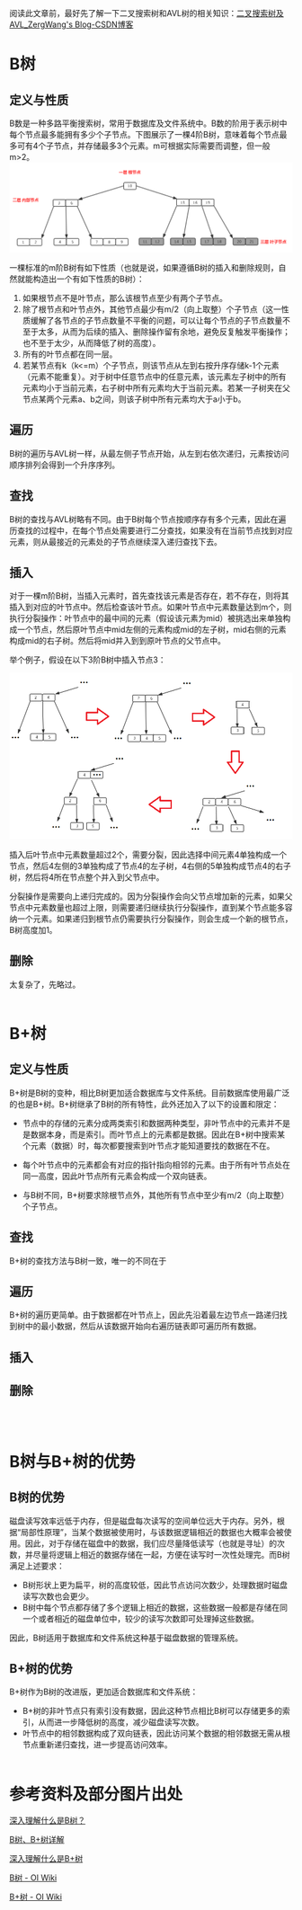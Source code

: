 阅读此文章前，最好先了解一下二叉搜索树和AVL树的相关知识：[二叉搜索树及AVL_ZergWang's Blog-CSDN博客](https://blog.csdn.net/Zerg_Wang/article/details/121383939)
<br/>

# B树
## 定义与性质
B数是一种多路平衡搜索树，常用于数据库及文件系统中。B数的阶用于表示树中每个节点最多能拥有多少个子节点。下图展示了一棵4阶B树，意味着每个节点最多可有4个子节点，并存储最多3个元素。m可根据实际需要而调整，但一般m>2。
![](B树与B+树_1.png)

一棵标准的m阶B树有如下性质（也就是说，如果遵循B树的插入和删除规则，自然就能构造出一个有如下性质的B树）：

1. 如果根节点不是叶节点，那么该根节点至少有两个子节点。
2. 除了根节点和叶节点外，其他节点最少有m/2（向上取整）个子节点（这一性质缓解了各节点的子节点数量不平衡的问题，可以让每个节点的子节点数量不至于太多，从而为后续的插入、删除操作留有余地，避免反复触发平衡操作；也不至于太少，从而降低了树的高度）。
3. 所有的叶节点都在同一层。
4. 若某节点有k（k<=m）个子节点，则该节点从左到右按升序存储k-1个元素（元素不能重复）。对于树中任意节点中的任意元素，该元素左子树中的所有元素均小于当前元素，右子树中所有元素均大于当前元素。若某一子树夹在父节点某两个元素a、b之间，则该子树中所有元素均大于a小于b。


## 遍历
B树的遍历与AVL树一样，从最左侧子节点开始，从左到右依次递归，元素按访问顺序排列会得到一个升序序列。
## 查找
B树的查找与AVL树略有不同。由于B树每个节点按顺序存有多个元素，因此在遍历查找的过程中，在每个节点处需要进行二分查找，如果没有在当前节点找到对应元素，则从最接近的元素处的子节点继续深入递归查找下去。
## 插入
对于一棵m阶B树，当插入元素时，首先查找该元素是否存在，若不存在，则将其插入到对应的叶节点中。然后检查该叶节点。如果叶节点中元素数量达到m个，则执行分裂操作：叶节点中的最中间的元素（假设该元素为mid）被挑选出来单独构成一个节点，然后原叶节点中mid左侧的元素构成mid的左子树，mid右侧的元素构成mid的右子树。然后将mid并入到到原叶节点的父节点中。

举个例子，假设在以下3阶B树中插入节点3：

![](B树与B+树_2.png)

插入后叶节点中元素数量超过2个，需要分裂，因此选择中间元素4单独构成一个节点，然后4左侧的3单独构成了节点4的左子树，4右侧的5单独构成节点4的右子树，然后将4所在节点整个并入到父节点中。

分裂操作是需要向上递归完成的。因为分裂操作会向父节点增加新的元素，如果父节点中元素数量也超过上限，则需要递归继续执行分裂操作，直到某个节点能多容纳一个元素。如果递归到根节点仍需要执行分裂操作，则会生成一个新的根节点，B树高度加1。

## 删除
太复杂了，先略过。
<br/><br/>

# B+树
## 定义与性质
B+树是B树的变种，相比B树更加适合数据库与文件系统。目前数据库使用最广泛的也是B+树。B+树继承了B树的所有特性，此外还加入了以下的设置和限定：

- 节点中的存储的元素分成两类索引和数据两种类型，非叶节点中的元素并不是是数据本身，而是索引。而叶节点上的元素都是数据。因此在B+树中搜索某个元素（数据）时，每次都要搜索到叶节点才能知道要找的数据在不在。

- 每个叶节点中的元素都会有对应的指针指向相邻的元素。由于所有叶节点处在同一高度，因此叶节点所有元素会构成一个双向链表。

- 与B树不同，B+树要求除根节点外，其他所有节点中至少有m/2（向上取整）个子节点。

## 查找
B+树的查找方法与B树一致，唯一的不同在于

## 遍历
B+树的遍历更简单。由于数据都在叶节点上，因此先沿着最左边节点一路递归找到树中的最小数据，然后从该数据开始向右遍历链表即可遍历所有数据。

## 插入

## 删除


<br/><br/>

# B树与B+树的优势
## B树的优势
磁盘读写效率远低于内存，但是磁盘每次读写的空间单位远大于内存。另外，根据“局部性原理”，当某个数据被使用时，与该数据逻辑相近的数据也大概率会被使用。因此，对于存储在磁盘中的数据，我们应尽量降低读写（也就是寻址）的次数，并尽量将逻辑上相近的数据存储在一起，方便在读写时一次性处理完。而B树满足上述要求：
- B树形状上更为扁平，树的高度较低，因此节点访问次数少，处理数据时磁盘读写次数也会更少。
- B树中每个节点都存储了多个逻辑上相近的数据，这些数据一般都是存储在同一个或者相近的磁盘单位中，较少的读写次数即可处理掉这些数据。

因此，B树适用于数据库和文件系统这种基于磁盘数据的管理系统。

## B+树的优势
B+树作为B树的改进版，更加适合数据库和文件系统：
- B+树的非叶节点只有索引没有数据，因此这种节点相比B树可以存储更多的索引，从而进一步降低树的高度，减少磁盘读写次数。
- 叶节点中的相邻数据构成了双向链表，因此访问某个数据的相邻数据无需从根节点重新递归查找，进一步提高访问效率。
<br/><br/>

# 参考资料及部分图片出处
[深入理解什么是B树？](https://cloud.tencent.com/developer/article/1425604)

[B树、B+树详解 ](https://www.cnblogs.com/lianzhilei/p/11250589.html)

[深入理解什么是B+树](https://cloud.tencent.com/developer/article/1425602?from=article.detail.1425604)

[B树 - OI Wiki](https://oi-wiki.org/ds/b-tree/)

[B+树 - OI Wiki](https://oi-wiki.org/ds/bplus-tree/)